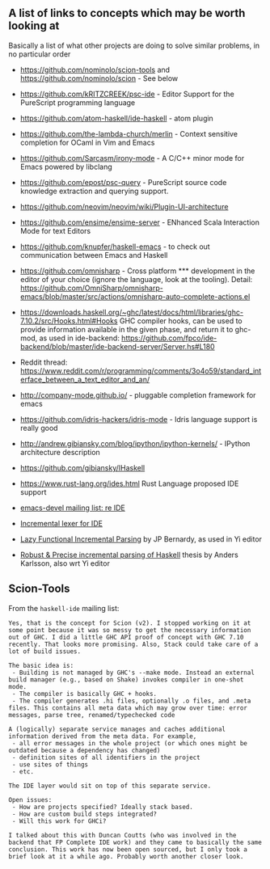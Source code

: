 ## A list of links to concepts which may be worth looking at

Basically a list of what other projects are doing to solve similar problems, in no particular order

* https://github.com/nominolo/scion-tools and https://github.com/nominolo/scion - See below

* https://github.com/kRITZCREEK/psc-ide - Editor Support for the PureScript programming language

* https://github.com/atom-haskell/ide-haskell - atom plugin
 
* https://github.com/the-lambda-church/merlin - Context sensitive completion for OCaml in Vim and Emacs

* https://github.com/Sarcasm/irony-mode - A C/C++ minor mode for Emacs powered by libclang

* https://github.com/epost/psc-query - PureScript source code knowledge extraction and querying support.

* https://github.com/neovim/neovim/wiki/Plugin-UI-architecture

* https://github.com/ensime/ensime-server - ENhanced Scala Interaction Mode for text Editors

* https://github.com/knupfer/haskell-emacs - to check out communication between Emacs and Haskell

* https://github.com/omnisharp - Cross platform *** development in the editor of your choice
  (ignore the language, look at the tooling). Detail: https://github.com/OmniSharp/omnisharp-emacs/blob/master/src/actions/omnisharp-auto-complete-actions.el

* https://downloads.haskell.org/~ghc/latest/docs/html/libraries/ghc-7.10.2/src/Hooks.html#Hooks
  GHC compiler hooks, can be used to provide information available in the given
  phase, and return it to ghc-mod, as used in ide-backend:
  https://github.com/fpco/ide-backend/blob/master/ide-backend-server/Server.hs#L180

* Reddit thread: https://www.reddit.com/r/programming/comments/3o4o59/standard_interface_between_a_text_editor_and_an/

* http://company-mode.github.io/ - pluggable completion framework for emacs

* https://github.com/idris-hackers/idris-mode - Idris language support is really good

* http://andrew.gibiansky.com/blog/ipython/ipython-kernels/ - IPython architecture description

* https://github.com/gibiansky/IHaskell

* https://www.rust-lang.org/ides.html Rust Language proposed IDE support

* [emacs-devel mailing list: re IDE](https://lists.gnu.org/archive/html/emacs-devel/2015-10/msg00669.html)

* [Incremental lexer for IDE](http://blog.haskell-exists.com/yuras/posts/incremental-lexer.html)

* [Lazy Functional Incremental Parsing](http://www.cse.chalmers.se/~bernardy/FunctionalIncrementalParsing.pdf) by JP Bernardy, as used in Yi editor

* [Robust & Precise incremental parsing of Haskell](http://publications.lib.chalmers.se/records/fulltext/117337.pdf) thesis by Anders Karlsson, also wrt Yi editor


## Scion-Tools

From the `haskell-ide` mailing list:

```
Yes, that is the concept for Scion (v2). I stopped working on it at
some point because it was so messy to get the necessary information
out of GHC. I did a little GHC API proof of concept with GHC 7.10
recently. That looks more promising. Also, Stack could take care of a
lot of build issues.

The basic idea is:
 - Building is not managed by GHC's --make mode. Instead an external
build manager (e.g., based on Shake) invokes compiler in one-shot
mode.
 - The compiler is basically GHC + hooks.
 - The compiler generates .hi files, optionally .o files, and .meta
files. This contains all meta data which may grow over time: error
messages, parse tree, renamed/typechecked code

A (logically) separate service manages and caches additional
information derived from the meta data. For example,
 - all error messages in the whole project (or which ones might be
outdated because a dependency has changed)
 - definition sites of all identifiers in the project
 - use sites of things
 - etc.

The IDE layer would sit on top of this separate service.

Open issues:
 - How are projects specified? Ideally stack based.
 - How are custom build steps integrated?
 - Will this work for GHCi?

I talked about this with Duncan Coutts (who was involved in the
backend that FP Complete IDE work) and they came to basically the same
conclusion. This work has now been open sourced, but I only took a
brief look at it a while ago. Probably worth another closer look.
```
